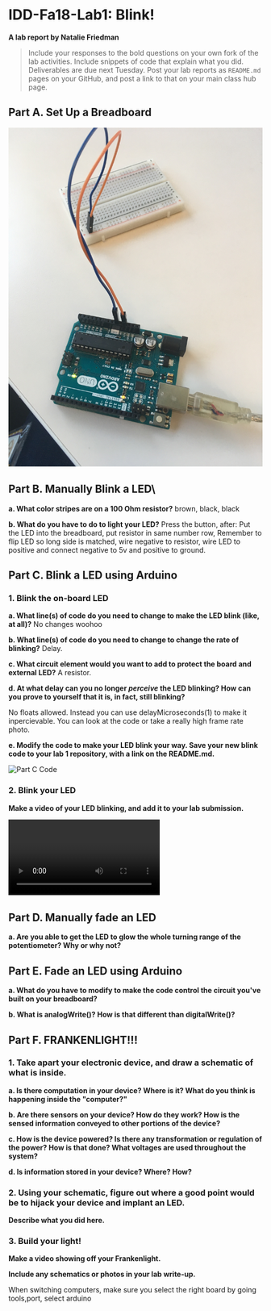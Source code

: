 # IDD-Fa18-Lab1: Blink!

**A lab report by Natalie Friedman**

> Include your responses to the bold questions on your own fork of the lab activities. Include snippets of code that explain what you did. Deliverables are due next Tuesday. Post your lab reports as `README.md` pages on your GitHub, and post a link to that on your main class hub page.

## Part A. Set Up a Breadboard
![NAME Breadboard](IMG_5989.JPG)

## Part B. Manually Blink a LED\

**a. What color stripes are on a 100 Ohm resistor?**
 brown, black, black
 
**b. What do you have to do to light your LED?**
Press the button, after:
Put the LED into the breadboard, put resistor in same number row, Remember to flip LED so long side is matched, wire negative to resistor, wire LED to positive and connect negative to 5v and positive to ground. 

## Part C. Blink a LED using Arduino

### 1. Blink the on-board LED

**a. What line(s) of code do you need to change to make the LED blink (like, at all)?**
No changes woohoo

**b. What line(s) of code do you need to change to change the rate of blinking?**
Delay.

**c. What circuit element would you want to add to protect the board and external LED?**
A resistor.
 
**d. At what delay can you no longer *perceive* the LED blinking? How can you prove to yourself that it is, in fact, still blinking?**

No floats allowed. Instead you can use delayMicroseconds(1) to make it inpercievable. You can look at the code or take a really high frame rate photo. 

**e. Modify the code to make your LED blink your way. Save your new blink code to your lab 1 repository, with a link on the README.md.**

![Part C Code](Lab_1_-_Part_C.ino)


### 2. Blink your LED

**Make a video of your LED blinking, and add it to your lab submission.**

![Part C Video](IMG_5885.MOV)

## Part D. Manually fade an LED

**a. Are you able to get the LED to glow the whole turning range of the potentiometer? Why or why not?**


## Part E. Fade an LED using Arduino

**a. What do you have to modify to make the code control the circuit you've built on your breadboard?**

**b. What is analogWrite()? How is that different than digitalWrite()?**


## Part F. FRANKENLIGHT!!!

### 1. Take apart your electronic device, and draw a schematic of what is inside. 

**a. Is there computation in your device? Where is it? What do you think is happening inside the "computer?"**

**b. Are there sensors on your device? How do they work? How is the sensed information conveyed to other portions of the device?**

**c. How is the device powered? Is there any transformation or regulation of the power? How is that done? What voltages are used throughout the system?**

**d. Is information stored in your device? Where? How?**

### 2. Using your schematic, figure out where a good point would be to hijack your device and implant an LED.

**Describe what you did here.**

### 3. Build your light!

**Make a video showing off your Frankenlight.**

**Include any schematics or photos in your lab write-up.**

When switching computers, make sure you select the right board by going tools,port, select arduino
